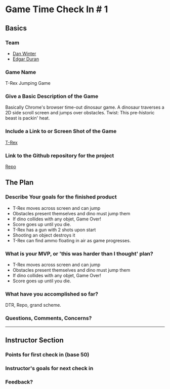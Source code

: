 # Game Time Check In # 1

## Basics

### Team
- [Dan Winter](https://github.com/danjwinter)
- [Edgar Duran](https://github.com/edgarduran)

### Game Name

T-Rex Jumping Game

### Give a Basic Description of the Game

Basically Chrome's browser time-out dinosaur game. A dinosaur traverses
a 2D side scroll screen and jumps over obstacles.
Twist: This pre-historic beast is packin' heat.

### Include a Link to or Screen Shot of the Game

[T-Rex](http://i.imgur.com/it9Huc5.png)

### Link to the Github repository for the project
[Repo](https://github.com/danjwinter/game-time-t-rex)

## The Plan

### Describe Your goals for the finished product

- T-Rex moves across screen and can jump
- Obstacles present themselves and dino must jump them
- If dino collides with any objet, Game Over!
- Score goes up until you die.
- T-Rex has a gun with 2 shots upon start
- Shooting an object destroys it
- T-Rex can find ammo floating in air as game progresses.


### What is your MVP, or 'this was harder than I thought' plan?

- T-Rex moves across screen and can jump
- Obstacles present themselves and dino must jump them
- If dino collides with any objet, Game Over!
- Score goes up until you die.

### What have you accomplished so far?

DTR, Repo, grand scheme.


### Questions, Comments, Concerns?

-----

## Instructor Section

### Points for first check in (base 50)

### Instructor's goals for next check in

### Feedback?
